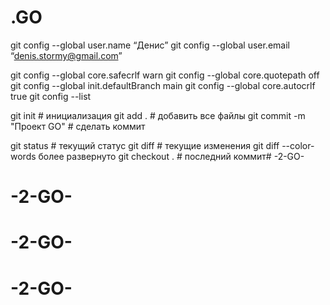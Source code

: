# .GO
git config --global user.name “Денис”
git config --global user.email “denis.stormy@gmail.com”


git config --global core.safecrlf warn
git config --global core.quotepath off
git config --global init.defaultBranch main
git config --global core.autocrlf true
git config --list

git init # инициализация
git add . # добавить все файлы
git commit -m "Проект GO" # сделать коммит

git status # текущий статус
git diff # текущие изменения
git diff --color-words более развернуто
git checkout . # последний коммит# -2-GO-
# -2-GO-
# -2-GO-
# -2-GO-
